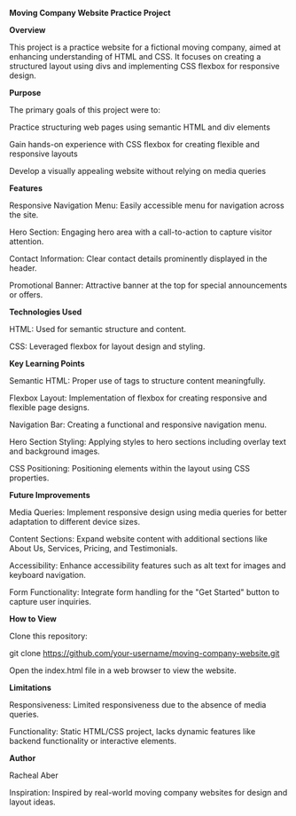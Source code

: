 **Moving Company Website Practice Project**


**Overview**


This project is a practice website for a fictional moving company, aimed at enhancing understanding of HTML and CSS. It focuses on creating a structured layout using divs and implementing CSS flexbox for responsive design.


**Purpose**

The primary goals of this project were to:

Practice structuring web pages using semantic HTML and div elements

Gain hands-on experience with CSS flexbox for creating flexible and responsive layouts

Develop a visually appealing website without relying on media queries


**Features**

Responsive Navigation Menu: Easily accessible menu for navigation across the site.

Hero Section: Engaging hero area with a call-to-action to capture visitor attention.

Contact Information: Clear contact details prominently displayed in the header.

Promotional Banner: Attractive banner at the top for special announcements or offers.


**Technologies Used**

HTML: Used for semantic structure and content.

CSS: Leveraged flexbox for layout design and styling.


**Key Learning Points**

Semantic HTML: Proper use of tags to structure content meaningfully.

Flexbox Layout: Implementation of flexbox for creating responsive and flexible page designs.

Navigation Bar: Creating a functional and responsive navigation menu.

Hero Section Styling: Applying styles to hero sections including overlay text and background images.

CSS Positioning: Positioning elements within the layout using CSS properties.


**Future Improvements**

Media Queries: Implement responsive design using media queries for better adaptation to different device sizes.

Content Sections: Expand website content with additional sections like About Us, Services, Pricing, and Testimonials.

Accessibility: Enhance accessibility features such as alt text for images and keyboard navigation.

Form Functionality: Integrate form handling for the "Get Started" button to capture user inquiries.


**How to View**

Clone this repository:

git clone https://github.com/your-username/moving-company-website.git

Open the index.html file in a web browser to view the website.


**Limitations**

Responsiveness: Limited responsiveness due to the absence of media queries.

Functionality: Static HTML/CSS project, lacks dynamic features like backend functionality or interactive elements.


**Author**

Racheal Aber

Inspiration: Inspired by real-world moving company websites for design and layout ideas.
